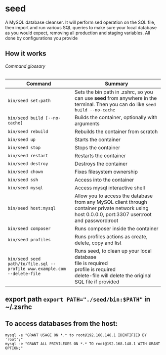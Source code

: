 # seed
A MySQL database cleanser. It will perform sed operation on the SQL file, then import and run various SQL queries to make sure your local database as you would expect, removing all production and staging variables.
All done by configurations you provide

## How it works


###### Command glossary
| Command                                                                  | Summary                                                                                                                                               |
|--------------------------------------------------------------------------|-------------------------------------------------------------------------------------------------------------------------------------------------------|
| `bin/seed set:path`                                                      | Sets the bin path in .zshrc, so you can use **seed** from anywhere in the terminal. Then you can do like `seed build --no-cache`                      |
| `bin/seed build [--no-cache]`                                            | Builds the container, optionally with arguments                                                                                                       |
| `bin/seed rebuild`                                                       | Rebuilds the container from scratch                                                                                                                   |
| `bin/seed up`                                                            | Starts the container                                                                                                                                  |
| `bin/seed stop`                                                          | Stops the container                                                                                                                                   |
| `bin/seed restart`                                                       | Restarts the container                                                                                                                                |
| `bin/seed destroy`                                                       | Destroys the container                                                                                                                                |
| `bin/seed chown`                                                         | Fixes filesystem ownership                                                                                                                            |
| `bin/seed ssh`                                                           | Access into the container                                                                                                                             |
| `bin/seed mysql`                                                         | Access mysql interactive shell                                                                                                                        |
| `bin/seed host:mysql`                                                    | Allow you to access the database from any MySQL client through container private network using host 0.0.0.0, port:3307 user:root and password:root    |
| `bin/seed composer`                                                      | Runs composer inside the container                                                                                                                    |
| `bin/seed profiles`                                                      | Runs profiles actions as create, delete, copy and list                                                                                                |
| `bin/seed seed path/to/file.sql --profile www.example.com --delete-file` | Runs seed, to clean up your local database<br/>file is required<br/>profile is required<br/>delete-file will delete the original SQL file if provided |



## export path `export PATH="./seed/bin:$PATH"` in ~/.zsrhc


## To access databases from the host:

```shell
mysql -e "GRANT USAGE ON *.* to root@192.168.148.1 IDENTIFIED BY 'root';"
mysql -e "GRANT ALL PRIVILEGES ON *.* TO root@192.168.148.1 WITH GRANT OPTION;"
```
